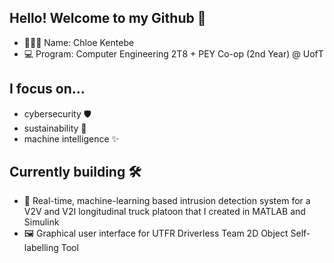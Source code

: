 ## Hello! Welcome to my Github 🏡
- 👷🏽‍♀️ Name: Chloe Kentebe
- 💻 Program: Computer Engineering 2T8 + PEY Co-op (2nd Year) @ UofT

## I focus on...
- cybersecurity 🛡️
- sustainability 🌿
- machine intelligence ✨

## Currently building 🛠️
- 🚨 Real-time, machine-learning based intrusion detection system for a V2V and V2I longitudinal truck platoon that I created in MATLAB and Simulink
- 🖼️ Graphical user interface for UTFR Driverless Team 2D Object Self-labelling Tool

<!--
**chloekentebe/chloekentebe** is a ✨ _special_ ✨ repository because its `README.md` (this file) appears on your GitHub profile.

Here are some ideas to get you started:

- 🔭 I’m currently working on ...
- 🌱 I’m currently learning ...
- 👯 I’m looking to collaborate on ...
- 🤔 I’m looking for help with ...
- 💬 Ask me about ...
- 📫 How to reach me: ...
- 😄 Pronouns: ...
- ⚡ Fun fact: ...
-->
